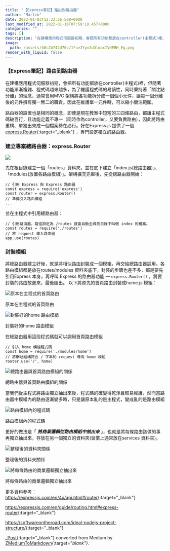 ```yaml
---
title: "【Express筆記】路由到路由器"
author: "Martin"
date: 2022-01-03T12:33:26.508+0000
last_modified_at: 2022-01-16T07:59:18.457+0000
categories: ""
tags: []
description: "在建構應用程式伺服器初期，會把所有功能都放在controller(主程式)裡，但隨著功能漸漸複雜、程式碼越來越多，為了維護程式碼的易讀性，同時秉持著「關注點分離」的理念，通常會用MVC…"
image:
  path: /assets/40c2b742d70c/1*ueJYyx3uDlmaxIVHFBH_Eg.png
render_with_liquid: false
---
```


### 【Express筆記】路由到路由器

在建構應用程式伺服器初期，會把所有功能都放在controller\(主程式\)裡，但隨著功能漸漸複雜、程式碼越來越多，為了維護程式碼的易讀性，同時秉持著「關注點分離」的理念，通常會用MVC 架構將各功能拆分成一個個小元件，讓每一個分離後的元件擁有獨一無二的職責。因此在維護單一元件時，可以縮小關注範圍。

路由器的設置也是相同的概念，即使是現在教案中短短的三四條路由，都讓主程式碼破百行，且功能定義不專一（同時作為controller，又要負責路由），因此將路由重構、單獨出來成一個檔案勢在必行。好在Express\.js 提供了一個 [express\.Router](https://expressjs.com/en/guide/routing.html#express-router){:target="_blank"} ，專門設定獨立的路由器。
### 建立專案總路由器：express\.Router


![](/assets/40c2b742d70c/1*ueJYyx3uDlmaxIVHFBH_Eg.png)


先在根目錄建立一個「routes」資料夾，並在底下建立「index\.js\(總路由器\)」、「modules\(放置各路由模組\)」。架構擴充完畢後，先從總路由器開始：
```
// 引用 Express 與 Express 路由器
const express = require('express')
const router = express.Router()
// 準備引入路由模組
...
```

並在主程式中引用總路由器：
```
// 引用路由器，路徑設定為 /routes 就會自動去尋找目錄下叫做 index 的檔案。
const routes = require('./routes')  
// 將 request 導入路由器
app.use(routes)
```
### 封裝模組

將總路由器建立好後，就是將相似路由封裝成一個模組，再交給總路由器調用。各路由模組都是放在routes/modules 資料夾底下，封裝的步驟也差不多，都是要先引用Express 本身，再呼叫 Express 的路由器功能 —
 `express.Router()` ，將要封裝的路由放進來，最後匯出。
以下將原先的首頁路由封裝成home\.js 模組：


![原本在主程式的首頁路由](/assets/40c2b742d70c/1*ekfRCjzGIv8xX0YQTQbLTw.png)

原本在主程式的首頁路由


![封裝好的home 路由模組](/assets/40c2b742d70c/1*dAqVbtaR7FoNwiY3gzj70A.png)

封裝好的home 路由模組

在總路由器用這段程式碼就可以調用首頁路由模組
```
// 引入 home 模組程式碼
const home = require('./modules/home')
// 將網址結構符合 / 字串的 request 導向 home 模組 
router.use('/', home)
```


![總路由器與首頁路由模組的關係](/assets/40c2b742d70c/1*bIMv_EG5k-IgJ0qNAfK2UQ.png)

總路由器與首頁路由模組的關係

當我們從主程式將路由獨立抽出來後，程式碼的確變得乾淨且較易維護，然而當路由器中模組內的路由逐漸變多時，只是讓原本亂的是主程式，變成亂的是路由模組


![路由模組內的程式碼](/assets/40c2b742d70c/1*VFsC7gtICuLcdLxB-RMirQ.png)

路由模組內的程式碼

更好的做法是「 **_將商業邏輯從路由模組中抽出來_** 」，也就是將每條路由該做的事再獨立抽出來，存放在另一個獨立的資料夾\(習慣上通常放在services 資料夾\)。


![整理後的資料夾關係](/assets/40c2b742d70c/1*VJ1NNgX2aMm7W5zr_o_6LQ.png)

整理後的資料夾關係


![將每條路由的商業邏輯獨立抽出來](/assets/40c2b742d70c/1*bn2qQb3SLuNiwNz3Ov6yUw.png)

將每條路由的商業邏輯獨立抽出來

更多資料參考：
[https://expressjs\.com/en/4x/api\.html\#router](https://expressjs.com/en/4x/api.html#router){:target="_blank"}

[https://expressjs\.com/en/guide/routing\.html\#express\-router](https://expressjs.com/en/guide/routing.html#express-router){:target="_blank"}

[https://softwareontheroad\.com/ideal\-nodejs\-project\-structure/](https://softwareontheroad.com/ideal-nodejs-project-structure/){:target="_blank"}



_[Post](https://medium.com/@martin87713/express%E7%AD%86%E8%A8%98-%E8%B7%AF%E7%94%B1%E5%88%B0%E8%B7%AF%E7%94%B1%E5%99%A8-40c2b742d70c){:target="_blank"} converted from Medium by [ZMediumToMarkdown](https://github.com/ZhgChgLi/ZMediumToMarkdown){:target="_blank"}._

